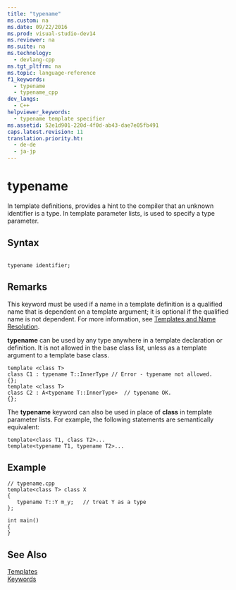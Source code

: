 ```yaml
---
title: "typename"
ms.custom: na
ms.date: 09/22/2016
ms.prod: visual-studio-dev14
ms.reviewer: na
ms.suite: na
ms.technology: 
  - devlang-cpp
ms.tgt_pltfrm: na
ms.topic: language-reference
f1_keywords: 
  - typename
  - typename_cpp
dev_langs: 
  - C++
helpviewer_keywords: 
  - typename template specifier
ms.assetid: 52e1d901-220d-4f0d-ab43-dae7e05fb491
caps.latest.revision: 11
translation.priority.ht: 
  - de-de
  - ja-jp
---
```

# typename
In template definitions, provides a hint to the compiler that an unknown identifier is a type. In template parameter lists, is used to specify a type parameter.  
  
## Syntax  
  
```  
  
typename identifier;  
```  
  
## Remarks  
 This keyword must be used if a name in a template definition is a qualified name that is dependent on a template argument; it is optional if the qualified name is not dependent. For more information, see [Templates and Name Resolution](../vs140/templates-and-name-resolution.md).  
  
 **typename** can be used by any type anywhere in a template declaration or definition. It is not allowed in the base class list, unless as a template argument to a template base class.  
  
```  
template <class T>  
class C1 : typename T::InnerType // Error - typename not allowed.  
{};  
template <class T>  
class C2 : A<typename T::InnerType>  // typename OK.  
{};  
```  
  
 The **typename** keyword can also be used in place of **class** in template parameter lists. For example, the following statements are semantically equivalent:  
  
```  
template<class T1, class T2>...  
template<typename T1, typename T2>...  
```  
  
## Example  
  
```  
// typename.cpp  
template<class T> class X  
{  
   typename T::Y m_y;   // treat Y as a type  
};  
  
int main()  
{  
}  
```  
  
## See Also  
 [Templates](../vs140/templates--c---.md)   
 [Keywords](../vs140/keywords--c---.md)